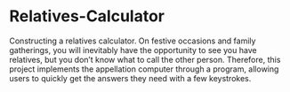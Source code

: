 # Relatives-Calculator
Constructing a relatives calculator. On festive occasions and family gatherings, you will inevitably have the opportunity to see you have relatives, but you don’t know what to call the other person. Therefore, this project implements the appellation computer through a program, allowing users to quickly get the answers they need with a few keystrokes.
